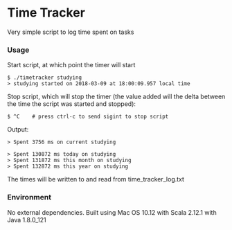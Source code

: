 # Time Tracker

Very simple script to log time spent on tasks

### Usage

Start script, at which point the timer will start

```
$ ./timetracker studying
> studying started on 2018-03-09 at 18:00:09.957 local time
```

Stop script, which will stop the timer (the value added will the delta between the time the script was started and stopped):
```
$ ^C    # press ctrl-c to send sigint to stop script
```

Output:
```
> Spent 3756 ms on current studying

> Spent 130872 ms today on studying
> Spent 131872 ms this month on studying
> Spent 132872 ms this year on studying
```

The times will be written to and read from time_tracker_log.txt

### Environment

No external dependencies. Built using Mac OS 10.12 with Scala 2.12.1 with Java 1.8.0_121
